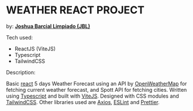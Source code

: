 # **WEATHER REACT PROJECT**

by: [**Joshua Barcial Limpiado (JBL)**](https://github.com/d3vLimpiado)

Tech used:
- ReactJS (ViteJS)
- Typescript
- TailwindCSS


Description:

Basic [react](https://reactjs.org/) 5 days Weather Forecast using an API by [OpenWeatherMap](https://openweathermap.org/) for fetching current weather forecast, and Spott API for fetching cities. Written using [Typescript](https://www.typescriptlang.org/) and built with [ViteJS](https://vitejs.dev/). Designed with CSS modules and [TailwindCSS](https://tailwindcss.com/). Other libraries used are [Axios](https://axios-http.com/), [ESLint](https://eslint.org/) and [Prettier](https://prettier.io/).
